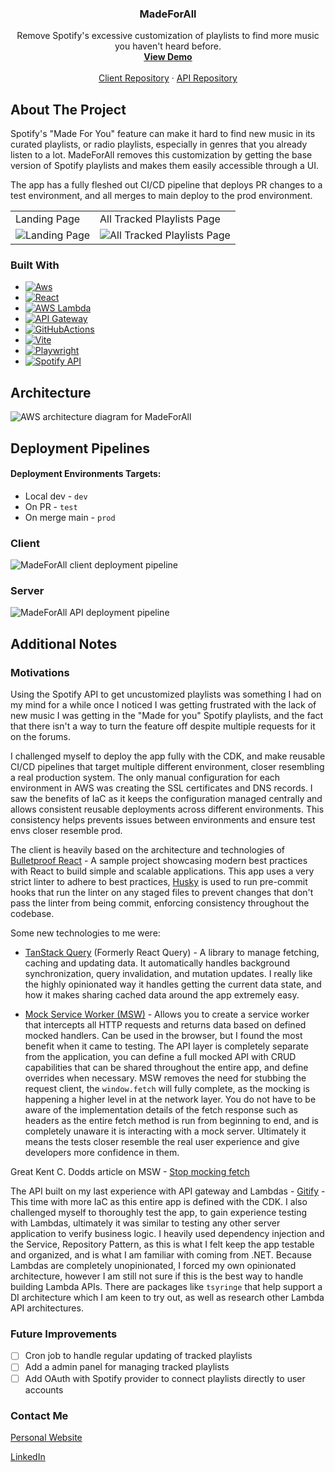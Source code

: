 <div align="center">
<h3 align="center">MadeForAll</h3>

  <p align="center">
    Remove Spotify's excessive customization of playlists to find more music you haven't heard before. 
    <br />
    <a href="https://madeforall.shaundnz.com/"><strong>View Demo</strong></a>
    <br />
    <br />
    <a href="https://github.com/shaundnz/made-for-all-client">Client Repository</a>
    ·
    <a href="https://github.com/shaundnz/made-for-all-api">API Repository</a>
  </p>
</div>

## About The Project

Spotify's "Made For You" feature can make it hard to find new music in its curated playlists, or radio playlists, especially in genres that you already listen to a lot. MadeForAll removes this customization by getting the base version of Spotify playlists and makes them easily accessible through a UI.

The app has a fully fleshed out CI/CD pipeline that deploys PR changes to a test environment, and all merges to main deploy to the prod environment.

<table>
  <tr>
    <td>Landing Page</td>
     <td>All Tracked Playlists Page</td>
  </tr>
  <tr>
    <td><img alt="Landing Page" src="https://i.imgur.com/eUlN5kq.png"></td>
    <td><img alt="All Tracked Playlists Page" src="https://i.imgur.com/FAmsF7y.png"></td>

  </tr>
 </table>

### Built With

- [![Aws][Aws]][Aws-url]
- [![React][React.js]][React-url]
- [![AWS Lambda][Aws-lambda]][Aws-lambda-url]
- [![API Gateway][Api-gateway]][Api-gateway-url]
- [![GitHubActions][Github-actions]][Github-actions-url]
- [![Vite][Vite.js]][Vite-url]
- [![Playwright][Playwright.js]][Playwright-url]
- [![Spotify API][Spotify.js]][Spotify-url]

## Architecture

![AWS architecture diagram for MadeForAll](https://i.imgur.com/TRnTDRH.png)

## Deployment Pipelines

#### Deployment Environments Targets:

- Local dev - `dev`
- On PR - `test`
- On merge main - `prod`

### Client

![MadeForAll client deployment pipeline](https://i.imgur.com/OnKaqJV.png)

### Server

![MadeForAll API deployment pipeline](https://i.imgur.com/CjBxZVf.png)

## Additional Notes

### Motivations

Using the Spotify API to get uncustomized playlists was something I had on my mind for a while once I noticed I was getting frustrated with the lack of new music I was getting in the "Made for you" Spotify playlists, and the fact that there isn't a way to turn the feature off despite multiple requests for it on the forums.

I challenged myself to deploy the app fully with the CDK, and make reusable CI/CD pipelines that target multiple different environment, closer resembling a real production system. The only manual configuration for each environment in AWS was creating the SSL certificates and DNS records. I saw the benefits of IaC as it keeps the configuration managed centrally and allows consistent reusable deployments across different environments. This consistency helps prevents issues between environments and ensure test envs closer resemble prod.

The client is heavily based on the architecture and technologies of [Bulletproof React](https://github.com/alan2207/bulletproof-react) - A sample project showcasing modern best practices with React to build simple and scalable applications. This app uses a very strict linter to adhere to best practices, [Husky](https://kentcdodds.com/blog/stop-mocking-fetch) is used to run pre-commit hooks that run the linter on any staged files to prevent changes that don't pass the linter from being commit, enforcing consistency throughout the codebase.

Some new technologies to me were:

- [TanStack Query](https://tanstack.com/query/latest) (Formerly React Query) - A library to manage fetching, caching and updating data. It automatically handles background synchronization, query invalidation, and mutation updates. I really like the highly opinionated way it handles getting the current data state, and how it makes sharing cached data around the app extremely easy.

- [Mock Service Worker (MSW)](https://mswjs.io/docs/) - Allows you to create a service worker that intercepts all HTTP requests and returns data based on defined mocked handlers. Can be used in the browser, but I found the most benefit when it came to testing. The API layer is completely separate from the application, you can define a full mocked API with CRUD capabilities that can be shared throughout the entire app, and define overrides when necessary. MSW removes the need for stubbing the request client, the `window.fetch` will fully complete, as the mocking is happening a higher level in at the network layer. You do not have to be aware of the implementation details of the fetch response such as headers as the entire fetch method is run from beginning to end, and is completely unaware it is interacting with a mock server. Ultimately it means the tests closer resemble the real user experience and give developers more confidence in them.

Great Kent C. Dodds article on MSW - [Stop mocking fetch](https://kentcdodds.com/blog/stop-mocking-fetch)

The API built on my last experience with API gateway and Lambdas - [Gitify](https://github.com/shaundnz/gitify-serverless-dynamodb-api) - This time with more IaC as this entire app is defined with the CDK. I also challenged myself to thoroughly test the app, to gain experience testing with Lambdas, ultimately it was similar to testing any other server application to verify business logic. I heavily used dependency injection and the Service, Repository Pattern, as this is what I felt keep the app testable and organized, and is what I am familiar with coming from .NET. Because Lambdas are completely unopinionated, I forced my own opinionated architecture, however I am still not sure if this is the best way to handle building Lambda APIs. There are packages like `tsyringe` that help support a DI architecture which I am keen to try out, as well as research other Lambda API architectures.

### Future Improvements

- [ ] Cron job to handle regular updating of tracked playlists
- [ ] Add a admin panel for managing tracked playlists
- [ ] Add OAuth with Spotify provider to connect playlists directly to user accounts

### Contact Me

[Personal Website](https://shaundnz.com/)

[LinkedIn](https://www.linkedin.com/feed/)

[Aws]: https://img.shields.io/badge/AWS-%23FF9900.svg?style=for-the-badge&logo=amazonwebservices&logoColor=white
[Aws-url]: aws.amazon.com
[Github-actions]: https://img.shields.io/badge/github%20actions-%232671E5.svg?style=for-the-badge&logo=githubactions&logoColor=white
[Github-actions-url]: https://github.com/features/actions
[React.js]: https://img.shields.io/badge/React-20232A?style=for-the-badge&logo=react&logoColor=61DAFB
[React-url]: https://reactjs.org/
[Aws-lambda]: https://img.shields.io/badge/AWS_Lambda-FF9900?style=for-the-badge&logo=aws-lambda&logoColor=white
[Aws-lambda-url]: https://aws.amazon.com/lambda/
[Api-gateway]: https://img.shields.io/badge/AWS_API_Gateway-FF4F8B?style=for-the-badge&logo=amazonapigateway&logoColor=white
[Api-gateway-url]: https://aws.amazon.com/api-gateway/
[Vite.js]: https://img.shields.io/badge/Vite-646CFF?style=for-the-badge&logo=vite&logoColor=white
[Vite-url]: https://vitejs.dev/
[Playwright.js]: https://img.shields.io/badge/Playwright-2EAD33?style=for-the-badge&logo=playwright&logoColor=white
[Playwright-url]: https://playwright.dev/
[Spotify.js]: https://img.shields.io/badge/Spotify_API-1DB954?style=for-the-badge&logo=spotify&logoColor=white
[Spotify-url]: https://www.spotify.com/
